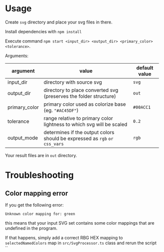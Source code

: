 # Usage

Create `svg` directory and place your svg files in there.

Install dependencies with `npm install`

Execute command `npm start <input_dir> <output_dir> <primary_color> <tolerance>`.

Arguments:

| argument               | value                                                                      | default value      |
|----------------------- | -------------------------------------------------------------------------- | ------------------ |
| input_dir              | directory with source svg                                                  | `svg`              |
| output_dir             | directory to place converted svg (preserves the folder structure)          | `out`              |
| primary_color          | primary color used as colorize base (eg. `"#AC45DF"`)                      | `#00ACC1`          |
| tolerance              | range relative to primary color lightness to which svg will be scaled      | `0.2`              |
| output_mode            | determines if the output colors should be expressed as `rgb` `or css_vars` | `rgb`              |

Your result files are in `out` directory.

# Troubleshooting
## Color mapping error
If you get the following error:
```
Unknown color mapping for: green
```
this means that your input SVG set contains some color mappings that are undefined in the program.

If that happens, simply add a correct RBG HEX mapping to `selectedNamedColors` map in `src/SvgProcessor.ts` class and rerun the script
``
